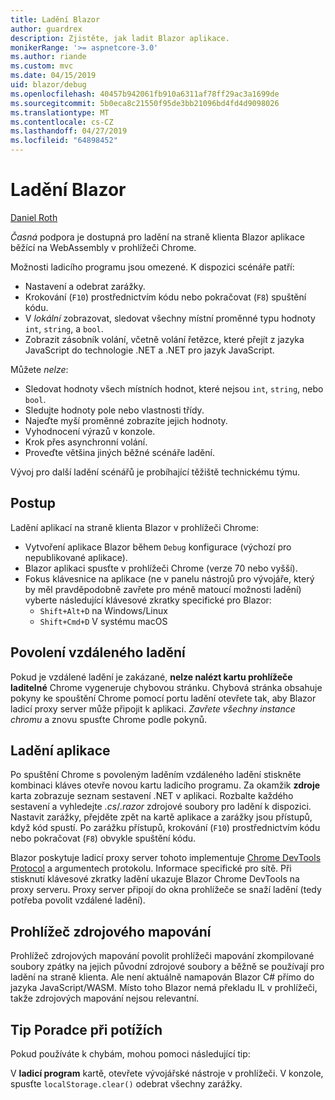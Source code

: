 ```yaml
---
title: Ladění Blazor
author: guardrex
description: Zjistěte, jak ladit Blazor aplikace.
monikerRange: '>= aspnetcore-3.0'
ms.author: riande
ms.custom: mvc
ms.date: 04/15/2019
uid: blazor/debug
ms.openlocfilehash: 40457b942061fb910a6311af78ff29ac3a1699de
ms.sourcegitcommit: 5b0eca8c21550f95de3bb21096bd4fd4d9098026
ms.translationtype: MT
ms.contentlocale: cs-CZ
ms.lasthandoff: 04/27/2019
ms.locfileid: "64898452"
---
```

# <a name="debug-blazor"></a>Ladění Blazor

[Daniel Roth](https://github.com/danroth27)

*Časná* podpora je dostupná pro ladění na straně klienta Blazor aplikace běžící na WebAssembly v prohlížeči Chrome.

Možnosti ladicího programu jsou omezené. K dispozici scénáře patří:

* Nastavení a odebrat zarážky.
* Krokování (`F10`) prostřednictvím kódu nebo pokračovat (`F8`) spuštění kódu.
* V *lokální* zobrazovat, sledovat všechny místní proměnné typu hodnoty `int`, `string`, a `bool`.
* Zobrazit zásobník volání, včetně volání řetězce, které přejít z jazyka JavaScript do technologie .NET a .NET pro jazyk JavaScript.

Můžete *nelze*:

* Sledovat hodnoty všech místních hodnot, které nejsou `int`, `string`, nebo `bool`.
* Sledujte hodnoty pole nebo vlastnosti třídy.
* Najeďte myší proměnné zobrazíte jejich hodnoty.
* Vyhodnocení výrazů v konzole.
* Krok přes asynchronní volání.
* Proveďte většina jiných běžné scénáře ladění.

Vývoj pro další ladění scénářů je probíhající těžiště technickému týmu.

## <a name="procedure"></a>Postup

Ladění aplikací na straně klienta Blazor v prohlížeči Chrome:

* Vytvoření aplikace Blazor během `Debug` konfigurace (výchozí pro nepublikované aplikace).
* Blazor aplikaci spusťte v prohlížeči Chrome (verze 70 nebo vyšší).
* Fokus klávesnice na aplikace (ne v panelu nástrojů pro vývojáře, který by měl pravděpodobně zavřete pro méně matoucí možnosti ladění) vyberte následující klávesové zkratky specifické pro Blazor:
  * `Shift+Alt+D` na Windows/Linux
  * `Shift+Cmd+D` V systému macOS

## <a name="enable-remote-debugging"></a>Povolení vzdáleného ladění

Pokud je vzdálené ladění je zakázané, **nelze nalézt kartu prohlížeče laditelné** Chrome vygeneruje chybovou stránku. Chybová stránka obsahuje pokyny ke spouštění Chrome pomocí portu ladění otevřete tak, aby Blazor ladicí proxy server může připojit k aplikaci. *Zavřete všechny instance chromu* a znovu spusťte Chrome podle pokynů.

## <a name="debug-the-app"></a>Ladění aplikace

Po spuštění Chrome s povoleným laděním vzdáleného ladění stiskněte kombinaci kláves otevře novou kartu ladicího programu. Za okamžik **zdroje** karta zobrazuje seznam sestavení .NET v aplikaci. Rozbalte každého sestavení a vyhledejte *.cs*/*.razor* zdrojové soubory pro ladění k dispozici. Nastavit zarážky, přejděte zpět na kartě aplikace a zarážky jsou přístupů, když kód spustí. Po zarážku přístupů, krokování (`F10`) prostřednictvím kódu nebo pokračovat (`F8`) obvykle spuštění kódu.

Blazor poskytuje ladicí proxy server tohoto implementuje [Chrome DevTools Protocol](https://chromedevtools.github.io/devtools-protocol/) a argumentech protokolu. Informace specifické pro sítě. Při stisknutí klávesové zkratky ladění ukazuje Blazor Chrome DevTools na proxy serveru. Proxy server připojí do okna prohlížeče se snaží ladění (tedy potřeba povolit vzdálené ladění).

## <a name="browser-source-maps"></a>Prohlížeč zdrojového mapování

Prohlížeč zdrojových mapování povolit prohlížeči mapování zkompilované soubory zpátky na jejich původní zdrojové soubory a běžně se používají pro ladění na straně klienta. Ale není aktuálně namapován Blazor C# přímo do jazyka JavaScript/WASM. Místo toho Blazor nemá překladu IL v prohlížeči, takže zdrojových mapování nejsou relevantní.

## <a name="troubleshooting-tip"></a>Tip Poradce při potížích

Pokud používáte k chybám, mohou pomoci následující tip:

V **ladicí program** kartě, otevřete vývojářské nástroje v prohlížeči. V konzole, spusťte `localStorage.clear()` odebrat všechny zarážky.
